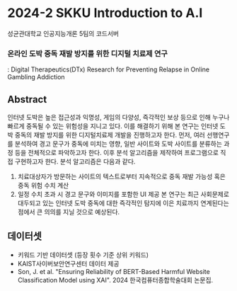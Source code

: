 # 2024-2 SKKU Introduction to A.I
성균관대학교 인공지능개론 5팀의 코드서버


### 온라인 도박 중독 재발 방지를 위한 디지털 치료제 연구
: Digital Therapeutics(DTx) Research for Preventing Relapse in Online Gambling Addiction


## Abstract
인터넷 도박은 높은 접근성과 익명성, 게임의 다양성, 즉각적인 보상 등으로 인해 누구나 빠르게 중독될 수 있는 위험성을 지니고 있다. 이를 해결하기 위해 본 연구는 인터넷 도박 중독의 재발 방지를 위한 디지털치료제 개발을 진행하고자 한다. 먼저, 여러 선행연구를 분석하여 경고 문구가 중독에 미치는 영향, 일반 사이트와 도박 사이트를 분류하는 과정 등을 전체적으로 파악하고자 한다. 이후 분석 알고리즘을 제작하여 프로그램으로 직접 구현하고자 한다. 분석 알고리즘은 다음과 같다. 
1. 치료대상자가 방문하는 사이트의 텍스트로부터 지속적으로 중독 재발 가능성 혹은 중독 위험 수치 계산 
2. 일정 수치 초과 시 경고 문구와 이미지를 포함한 UI 제공 
본 연구는 최근 사회문제로 대두되고 있는 인터넷 도박 중독에 대한 즉각적인 탐지에 이은 치료까지 연계된다는 점에서 큰 의의를 지닐 것으로 예상된다.


## 데이터셋
+ 키워드 기반 데이터셋 (등장 횟수 기준 상위 키워드)
+ KAIST사이버보안연구센터 데이터 제공
+ Son, J. et al. "Ensuring Reliability of BERT-Based Harmful Website Classification Model using XAI". 2024 한국컴퓨터종합학술대회 논문집.
